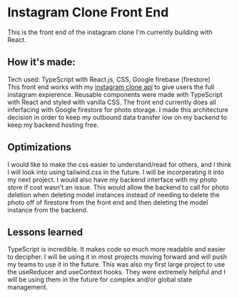 # Instagram Clone Front End
This is the front end of the instagram clone I'm currently building with React.
## How it's made:
Tech used: TypeScript with React.js, CSS, Google firebase (firestore)
<br />
This front end works with my [instagram clone api](https://github.com/chrismenke45/instagram-clone-api) to give users the full instagram expierence. Reusable components were made with TypeScript with React and styled with vanilla CSS.  The front end currently does all inferfacing with Google firestore for photo storage. I made this architecture decision in order to keep my outbound data transfer low on my backend to keep my backend hosting free.
## Optimizations
 I would like to make the css easier to understand/read for others, and I think I will look into using tailwind.css in the future. I will be incorperating it into my next project. I would also have my backend interface with my photo store if cost wasn't an issue. This would allow the backend to call for photo deletion when deleting model instances instead of needing to delete the photo off of firestore from the front end and then deleting the model instance from the backend.
 ## Lessons learned
 TypeScript is incredible. It makes code so much more readable and easier to decipher. I will be using it in most projects moving forward and will push my teams to use it in the future. This was also my first large project to use the useReducer and useContext hooks. They were extremely helpful and I will be using them in the future for complex and/or global state management.
 

